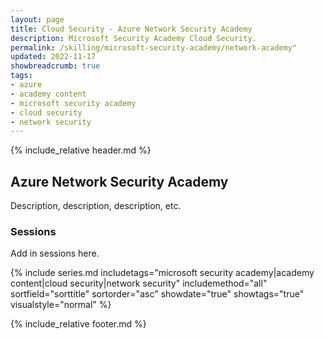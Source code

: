 ```yaml
---
layout: page
title: Cloud Security - Azure Network Security Academy
description: Microsoft Security Academy Cloud Security.
permalink: /skilling/microsoft-security-academy/network-academy"
updated: 2022-11-17
showbreadcrumb: true
tags: 
- azure 
- academy content
- microsoft security academy
- cloud security
- network security
---
```


{% include_relative header.md %}

## Azure Network Security Academy
Description, description, description, etc.


### Sessions
Add in sessions here.


{% include series.md 
    includetags="microsoft security academy|academy content|cloud security|network security" includemethod="all" sortfield="sorttitle" sortorder="asc" showdate="true" showtags="true"
    visualstyle="normal"
%}

{% include_relative footer.md %}